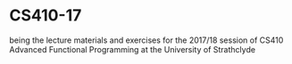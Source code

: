 # CS410-17
being the lecture materials and exercises for the 2017/18 session of CS410 Advanced Functional Programming at the University of Strathclyde
